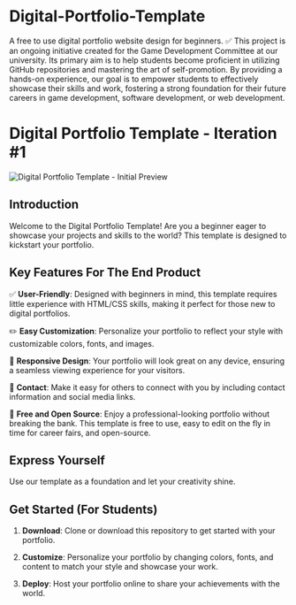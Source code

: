 # Digital-Portfolio-Template
A free to use digital portfolio website design for beginners. ✅
This project is an ongoing initiative created for the Game Development Committee at our university. Its primary aim is to help students become proficient in utilizing GitHub repositories and mastering the art of self-promotion. By providing a hands-on experience, our goal is to empower students to effectively showcase their skills and work, fostering a strong foundation for their future careers in game development, software development, or web development.

# Digital Portfolio Template - Iteration #1
![Digital Portfolio Template - Initial Preview](https://github.com/Klovach/Digital-Portfolio-Template/assets/113477921/3a5beed5-38d0-4818-8600-5eac0f487082)

## Introduction

Welcome to the Digital Portfolio Template! Are you a beginner eager to showcase your projects and skills to the world? This template is designed to kickstart your portfolio. 

## Key Features For The End Product 

✅ **User-Friendly**: Designed with beginners in mind, this template requires little experience with HTML/CSS skills, making it perfect for those new to digital portfolios.

✏️ **Easy Customization**: Personalize your portfolio to reflect your style with customizable colors, fonts, and images.  

📱 **Responsive Design**: Your portfolio will look great on any device, ensuring a seamless viewing experience for your visitors. 

📧 **Contact**: Make it easy for others to connect with you by including contact information and social media links.

💸 **Free and Open Source**: Enjoy a professional-looking portfolio without breaking the bank. This template is free to use, easy to edit on the fly in time for career fairs, and open-source.

## Express Yourself

Use our template as a foundation and let your creativity shine. 

## Get Started (For Students)

1. **Download**: Clone or download this repository to get started with your portfolio.

2. **Customize**: Personalize your portfolio by changing colors, fonts, and content to match your style and showcase your work.

3. **Deploy**: Host your portfolio online to share your achievements with the world.
